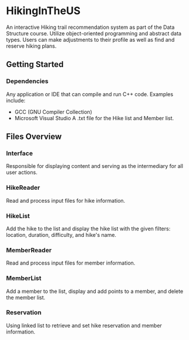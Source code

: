 # HikingInTheUS
An interactive Hiking trail recommendation system as part of the Data Structure course. Utilize object-oriented programming and abstract data types. Users can make adjustments to their profile as well as find and reserve hiking plans.

## Getting Started

### Dependencies

Any application or IDE that can compile and run C++ code. Examples include:
  - GCC (GNU Compiler Collection)
  - Microsoft Visual Studio
A .txt file for the Hike list and Member list. 

## Files Overview

### Interface
Responsible for displaying content and serving as the intermediary for all user actions.
### HikeReader
Read and process input files for hike information.
### HikeList
Add the hike to the list and display the hike list with the given filters: location, duration, difficulty, and hike's name. 
### MemberReader
Read and process input files for member information.
### MemberList
Add a member to the list, display and add points to a member, and  delete the member list. 
### Reservation
Using linked list to retrieve and set hike reservation and member information. 
